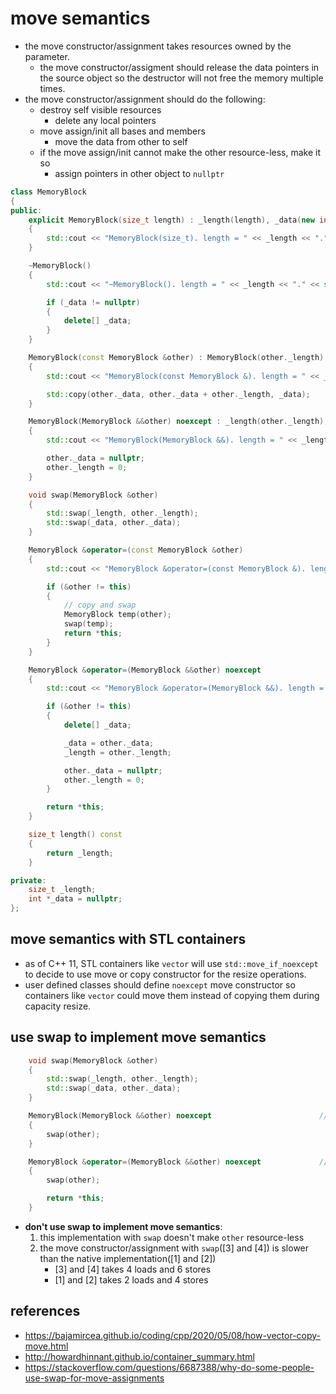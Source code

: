 # move semantics
* the move constructor/assignment takes resources owned by the parameter.
    * the move constructor/assigment should release the data pointers in the source object so the destructor will not free the memory multiple times.
* the move constructor/assignment should do the following:
    * destroy self visible resources
        * delete any local pointers
    * move assign/init all bases and members
        * move the data from other to self
    * if the move assign/init cannot make the other resource-less, make it so
        * assign pointers in other object to `nullptr`

```cpp
class MemoryBlock
{
public:
    explicit MemoryBlock(size_t length) : _length(length), _data(new int[length])
    {
        std::cout << "MemoryBlock(size_t). length = " << _length << "." << std::endl;
    }

    ~MemoryBlock()
    {
        std::cout << "~MemoryBlock(). length = " << _length << "." << std::endl;

        if (_data != nullptr)
        {
            delete[] _data;
        }
    }

    MemoryBlock(const MemoryBlock &other) : MemoryBlock(other._length)
    {
        std::cout << "MemoryBlock(const MemoryBlock &). length = " << _length << ". Copying resource" << std::endl;

        std::copy(other._data, other._data + other._length, _data);
    }

    MemoryBlock(MemoryBlock &&other) noexcept : _length(other._length), _data(other._data)        // [1]
    {
        std::cout << "MemoryBlock(MemoryBlock &&). length = " << _length << ". Moving resource" << std::endl;

        other._data = nullptr;
        other._length = 0;
    }

    void swap(MemoryBlock &other)
    {
        std::swap(_length, other._length);
        std::swap(_data, other._data);
    }

    MemoryBlock &operator=(const MemoryBlock &other)
    {
        std::cout << "MemoryBlock &operator=(const MemoryBlock &). length = " << _length << ". Copying resource" << std::endl;

        if (&other != this)
        {
            // copy and swap
            MemoryBlock temp(other);
            swap(temp);
            return *this;
        }
    }

    MemoryBlock &operator=(MemoryBlock &&other) noexcept                                            // [2]
    {
        std::cout << "MemoryBlock &operator=(MemoryBlock &&). length = " << _length << ". Moving resource" << std::endl;

        if (&other != this)
        {
            delete[] _data;

            _data = other._data;
            _length = other._length;

            other._data = nullptr;
            other._length = 0;
        }

        return *this;
    }

    size_t length() const
    {
        return _length;
    }

private:
    size_t _length;
    int *_data = nullptr;
};

```

## move semantics with STL containers
* as of C++ 11, STL containers like `vector` will use `std::move_if_noexcept` to decide to use move or copy constructor for the resize operations.
* user defined classes should define `noexcept` move constructor so containers like `vector` could move them instead of copying them during capacity resize.

## use swap to implement move semantics
```cpp
    void swap(MemoryBlock &other)
    {
        std::swap(_length, other._length);
        std::swap(_data, other._data);
    }

    MemoryBlock(MemoryBlock &&other) noexcept                        // [3]
    {
        swap(other);
    }

    MemoryBlock &operator=(MemoryBlock &&other) noexcept             // [4]
    {
        swap(other);

        return *this;
    }
```
* **don't use swap to implement move semantics**:
   1. this implementation with `swap` doesn't make `other` resource-less
   2. the move constructor/assignment with `swap`([3] and [4]) is slower than the native implementation([1] and [2])
        * [3] and [4] takes 4 loads and 6 stores
        * [1] and [2] takes 2 loads and 4 stores

## references
* https://bajamircea.github.io/coding/cpp/2020/05/08/how-vector-copy-move.html
* http://howardhinnant.github.io/container_summary.html
* https://stackoverflow.com/questions/6687388/why-do-some-people-use-swap-for-move-assignments
